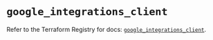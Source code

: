 # `google_integrations_client`

Refer to the Terraform Registry for docs: [`google_integrations_client`](https://registry.terraform.io/providers/hashicorp/google/6.49.3/docs/resources/integrations_client).
